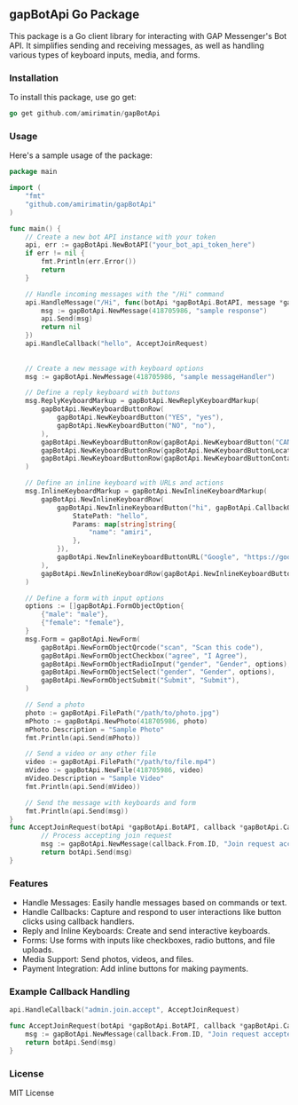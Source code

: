 ## gapBotApi Go Package
This package is a Go client library for interacting with GAP Messenger's Bot API. It simplifies sending and receiving messages, as well as handling various types of keyboard inputs, media, and forms.

### Installation
To install this package, use go get:
``` go
go get github.com/amirimatin/gapBotApi
```
### Usage
Here's a sample usage of the package:

``` go
package main

import (
	"fmt"
	"github.com/amirimatin/gapBotApi"
)

func main() {
	// Create a new bot API instance with your token
	api, err := gapBotApi.NewBotAPI("your_bot_api_token_here")
	if err != nil {
		fmt.Println(err.Error())
		return
	}

	// Handle incoming messages with the "/Hi" command
	api.HandleMessage("/Hi", func(botApi *gapBotApi.BotAPI, message *gapBotApi.Message) error {
		msg := gapBotApi.NewMessage(418705986, "sample response")
		api.Send(msg)
		return nil
	})
    api.HandleCallback("hello", AcceptJoinRequest)
    
    
	// Create a new message with keyboard options
	msg := gapBotApi.NewMessage(418705986, "sample messageHandler")

	// Define a reply keyboard with buttons
	msg.ReplyKeyboardMarkup = gapBotApi.NewReplyKeyboardMarkup(
		gapBotApi.NewKeyboardButtonRow(
			gapBotApi.NewKeyboardButton("YES", "yes"),
			gapBotApi.NewKeyboardButton("NO", "no"),
		),
		gapBotApi.NewKeyboardButtonRow(gapBotApi.NewKeyboardButton("CANCEL", "cancel")),
		gapBotApi.NewKeyboardButtonRow(gapBotApi.NewKeyboardButtonLocation("Your Location")),
		gapBotApi.NewKeyboardButtonRow(gapBotApi.NewKeyboardButtonContact("Your Contact")),
	)

	// Define an inline keyboard with URLs and actions
	msg.InlineKeyboardMarkup = gapBotApi.NewInlineKeyboardMarkup(
		gapBotApi.NewInlineKeyboardRow(
			gapBotApi.NewInlineKeyboardButton("hi", gapBotApi.CallbackQueryAction{
				StatePath: "hello",
				Params: map[string]string{
					"name": "amiri",
				},
			}),
			gapBotApi.NewInlineKeyboardButtonURL("Google", "https://google.com", gapBotApi.INLINE_KEYBOARD_URL_OPENIN_WEBVIEW),
		),
		gapBotApi.NewInlineKeyboardRow(gapBotApi.NewInlineKeyboardButtonPayment("Make Payment", 100, gapBotApi.INLINE_KEYBOARD_CURRENCY_IRR, "payment_id", "Payment Description")),
	)

	// Define a form with input options
	options := []gapBotApi.FormObjectOption{
		{"male": "male"},
		{"female": "female"},
	}
	msg.Form = gapBotApi.NewForm(
		gapBotApi.NewFormObjectQrcode("scan", "Scan this code"),
		gapBotApi.NewFormObjectCheckbox("agree", "I Agree"),
		gapBotApi.NewFormObjectRadioInput("gender", "Gender", options),
		gapBotApi.NewFormObjectSelect("gender", "Gender", options),
		gapBotApi.NewFormObjectSubmit("Submit", "Submit"),
	)

	// Send a photo
	photo := gapBotApi.FilePath("/path/to/photo.jpg")
	mPhoto := gapBotApi.NewPhoto(418705986, photo)
	mPhoto.Description = "Sample Photo"
	fmt.Println(api.Send(mPhoto))

	// Send a video or any other file
	video := gapBotApi.FilePath("/path/to/file.mp4")
	mVideo := gapBotApi.NewFile(418705986, video)
	mVideo.Description = "Sample Video"
	fmt.Println(api.Send(mVideo))

	// Send the message with keyboards and form
	fmt.Println(api.Send(msg))
}
func AcceptJoinRequest(botApi *gapBotApi.BotAPI, callback *gapBotApi.CallbackQuery) error {
		// Process accepting join request
		msg := gapBotApi.NewMessage(callback.From.ID, "Join request accepted")
		return botApi.Send(msg)
}
```

### Features
* Handle Messages: Easily handle messages based on commands or text.
* Handle Callbacks: Capture and respond to user interactions like button clicks using callback handlers.
* Reply and Inline Keyboards: Create and send interactive keyboards.
* Forms: Use forms with inputs like checkboxes, radio buttons, and file uploads.
* Media Support: Send photos, videos, and files.
* Payment Integration: Add inline buttons for making payments.

### Example Callback Handling

``` go
api.HandleCallback("admin.join.accept", AcceptJoinRequest)

func AcceptJoinRequest(botApi *gapBotApi.BotAPI, callback *gapBotApi.CallbackQuery) error {
	msg := gapBotApi.NewMessage(callback.From.ID, "Join request accepted")
	return botApi.Send(msg)
}
```
### License
MIT License